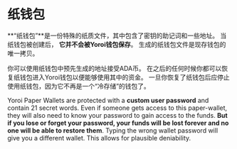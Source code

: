 # 纸钱包

**“纸钱包”**是一份特殊的纸质文件，其中包含了密钥的助记词和一些地址。 当纸钱包被创建后， **它并不会被Yoroi钱包保存**。 生成的纸钱包文件是现存钱包的唯一拷贝。

你可以使用纸钱包中预先生成的地址接受ADA币。 在之后的任何时候你都可以恢复纸钱包进入Yoroi钱包以便能够使用其中的资金。 一旦你恢复了纸钱包后应停止使用纸钱包，因为它不再是一个“冷存储”的钱包了。

Yoroi Paper Wallets are protected with a **custom user password** and contain 21 secret words. Even if someone gets access to this paper-wallet, they will also need to know your password to gain access to the funds. **But if you lose or forget your password, your funds will be lost forever and no one will be able to restore them**. Typing the wrong wallet password will give you a different wallet. This allows for plausible deniability.